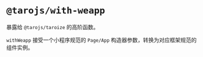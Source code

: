 # `@tarojs/with-weapp`

暴露给 `@tarojs/taroize` 的高阶函数。

`withWeapp` 接受一个小程序规范的 `Page/App` 构造器参数，转换为对应框架规范的组件实例。
